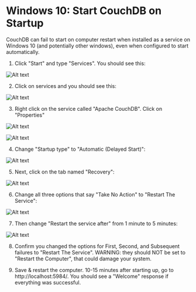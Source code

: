 # Windows 10: Start CouchDB on Startup

CouchDB can fail to start on computer restart when installed as a service on Windows 10 (and potentially other windows), even when configured to start automatically.

1. Click "Start" and type "Services". You should see this:

  ![Alt text](startmenuservices.png?raw=true "Start Menu Services Screen Shot")

2. Click on services and you should see this:

  ![Alt text](services.png?raw=true "Services Screen Shot")

3. Right click on the service called "Apache CouchDB". Click on "Properties"

  ![Alt text](couchdbpropertiesrightclick.png?raw=true "CouchDB Properties Right Click Screen Shot")

  ![Alt text](couchdbproperties.png?raw=true "CouchDB Properties Screen Shot")

4. Change "Startup type" to "Automatic (Delayed Start)":

  ![Alt text](automaticdelayedstart.png?raw=true "Automatic Delayed Start Screen Shot")

5. Next, click on the tab named "Recovery":

  ![Alt text](recoverytab.png?raw=true "Recovery Tab Screen Shot")

6. Change all three options that say "Take No Action" to "Restart The Service":

  ![Alt text](restarttheservice.png?raw=true "Restart The Service Screen Shot")

7. Then change "Restart the service after" from 1 minute to 5 minutes:

  ![Alt text](afterfiveminutes.png?raw=true "After 5 minutes screen shot")

8. Confirm you changed the options for First, Second, and Subsequent failures to "Restart The Service". WARNING: they should NOT be set to "Restart the Computer", that could damage your system.

9. Save & restart the computer. 10-15 minutes after starting up, go to http://localhost:5984/. You should see a "Welcome" response if everything was successful.

